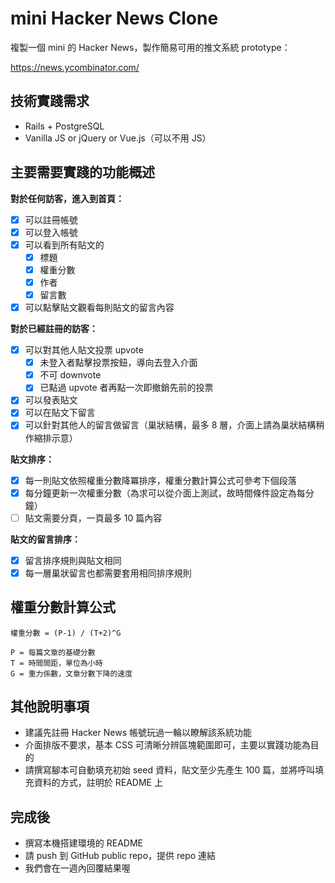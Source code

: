 # mini Hacker News Clone

複製一個 mini 的 Hacker News，製作簡易可用的推文系統 prototype：

https://news.ycombinator.com/

## 技術實踐需求

- Rails + PostgreSQL
- Vanilla JS or jQuery or Vue.js（可以不用 JS）

## 主要需要實踐的功能概述

**對於任何訪客，進入到首頁：**

- [x] 可以註冊帳號
- [x] 可以登入帳號
- [x] 可以看到所有貼文的
  - [x] 標題
  - [x] 權重分數
  - [x] 作者
  - [x] 留言數
- [x] 可以點擊貼文觀看每則貼文的留言內容

**對於已經註冊的訪客：**

- [x] 可以對其他人貼文投票 upvote
  - [x] 未登入者點擊投票按鈕，導向去登入介面
  - [x] 不可 downvote
  - [x] 已點過 upvote 者再點一次即撤銷先前的投票
- [x] 可以發表貼文
- [x] 可以在貼文下留言
- [x] 可以針對其他人的留言做留言（巢狀結構，最多 8 層，介面上請為巢狀結構稍作縮排示意）

**貼文排序：**

- [x] 每一則貼文依照權重分數降冪排序，權重分數計算公式可參考下個段落
- [x] 每分鐘更新一次權重分數（為求可以從介面上測試，故時間條件設定為每分鐘）
- [ ] 貼文需要分頁，一頁最多 10 篇內容

**貼文的留言排序：**

- [x] 留言排序規則與貼文相同
- [x] 每一層巢狀留言也都需要套用相同排序規則

## 權重分數計算公式

```
權重分數 = (P-1) / (T+2)^G

P = 每篇文章的基礎分數
T = 時間間距，單位為小時
G = 重力係數，文章分數下降的速度

```

## 其他說明事項

- 建議先註冊 Hacker News 帳號玩過一輪以瞭解該系統功能
- 介面排版不要求，基本 CSS 可清晰分辨區塊範圍即可，主要以實踐功能為目的
- 請撰寫腳本可自動填充初始 seed 資料，貼文至少先產生 100 篇，並將呼叫填充資料的方式，註明於 README 上


## 完成後

- 撰寫本機搭建環境的 README
- 請 push 到 GitHub public repo，提供 repo 連結
- 我們會在一週內回覆結果喔